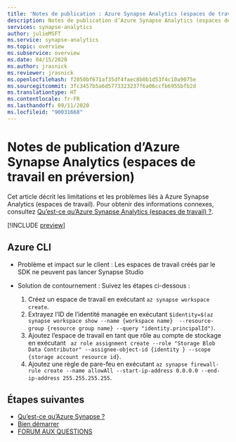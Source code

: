 ```yaml
---
title: 'Notes de publication : Azure Synapse Analytics (espaces de travail en préversion)'
description: Notes de publication d’Azure Synapse Analytics (espaces de travail en préversion)
services: synapse-analytics
author: julieMSFT
ms.service: synapse-analytics
ms.topic: overview
ms.subservice: overview
ms.date: 04/15/2020
ms.author: jrasnick
ms.reviewer: jrasnick
ms.openlocfilehash: f2050bf671af35df4faec8b0b1d53f4c10a9075e
ms.sourcegitcommit: 3fc3457b5a6d5773323237f6a06ccfb6955bfb2d
ms.translationtype: HT
ms.contentlocale: fr-FR
ms.lasthandoff: 09/11/2020
ms.locfileid: "90031668"
---
```

# <a name="azure-synapse-analytics-workspaces-preview-release-notes"></a>Notes de publication d’Azure Synapse Analytics (espaces de travail en préversion)

Cet article décrit les limitations et les problèmes liés à Azure Synapse Analytics (espaces de travail). Pour obtenir des informations connexes, consultez [Qu’est-ce qu’Azure Synapse Analytics (espaces de travail) ?](overview-what-is.md).

[!INCLUDE [preview](includes/note-preview.md)]

## <a name="azure-cli"></a>Azure CLI

- Problème et impact sur le client : Les espaces de travail créés par le SDK ne peuvent pas lancer Synapse Studio

- Solution de contournement : Suivez les étapes ci-dessous : 
  1.    Créez un espace de travail en exécutant `az synapse workspace create`.
  2.    Extrayez l’ID de l’identité managée en exécutant `$identity=$(az synapse workspace show --name {workspace name}  --resource-group {resource group name} --query "identity.principalId")`.
  3.    Ajoutez l’espace de travail en tant que rôle au compte de stockage en exécutant ` az role assignment create --role "Storage Blob Data Contributor" --assignee-object-id {identity } --scope {storage account resource id}`.
  4.    Ajoutez une règle de pare-feu en exécutant ` az synapse firewall-rule create --name allowAll --start-ip-address 0.0.0.0 --end-ip-address 255.255.255.255 `.

## <a name="next-steps"></a>Étapes suivantes

* [Qu’est-ce qu’Azure Synapse ?](overview-what-is.md)
* [Bien démarrer](get-started.md)
* [FORUM AUX QUESTIONS](overview-faq.md)

